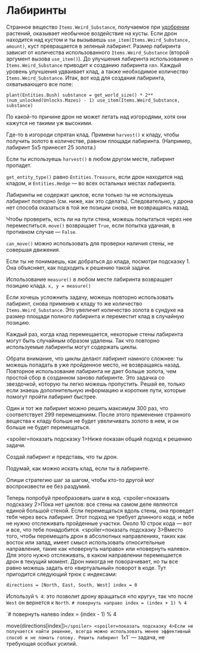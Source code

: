 # Лабиринты
Странное вещество `Items.Weird_Substance`, получаемое при [удобрении](docs/unlocks/fertilizer.md) растений, оказывает необычное воздействие на кусты. Если дрон находится над кустом и ты вызываешь `use_item(Items.Weird_Substance, amount)`, куст превращается в зеленый лабиринт.
Размер лабиринта зависит от количества использованного `Items.Weird_Substance` (второй аргумент вызова `use_item()`).
До улучшения лабиринта использование `n` `Items.Weird_Substance` приводит к созданию лабиринта `n`x`n`. Каждый уровень улучшения удваивает клад, а также необходимое количество `Items.Weird_Substance`.
Итак, вот код для создания лабиринта, охватывающего все поле:

`plant(Entities.Bush)
substance = get_world_size() * 2**(num_unlocked(Unlocks.Mazes) - 1)
use_item(Items.Weird_Substance, substance)`


По какой-то причине дрон не может летать над изгородями, хотя они кажутся не такими уж высокими.

Где-то в изгороди спрятан клад. Примени `harvest()` к кладу, чтобы получить золото в количестве, равном площади лабиринта. (Например, лабиринт 5х5 принесет 25 золота.)

Если ты используешь `harvest()` в любом другом месте, лабиринт пропадет.

`get_entity_type()` равно `Entities.Treasure`, если дрон находится над кладом, и `Entities.Hedge` — во всех остальных местах лабиринта.

Лабиринты не содержат циклов, если только ты не используешь лабиринт повторно (см. ниже, как это сделать). Следовательно, у дрона нет способа оказаться в той же позиции снова, не возвращаясь назад.

Чтобы проверить, есть ли на пути стена, можешь попытаться через нее переместиться.
`move()` возвращает `True`, если попытка удачная, в противном случае — `False`.

`can_move()` можно использовать для проверки наличия стены, не совершая движения.

Если ты не понимаешь, как добраться до клада, посмотри подсказку 1. Она объясняет, как подходить к решению такой задачи.

Использование `measure()` в любом месте лабиринта возвращает позицию клада.
`x, y = measure()`

Если хочешь усложнить задачу, можешь повторно использовать лабиринт, снова применив к кладу то же количество `Items.Weird_Substance`.
Это увеличит количество золота в сундуке на размер площади полного лабиринта и переместит клад в случайную позицию.

Каждый раз, когда клад перемещается, некоторые стены лабиринта могут быть случайным образом удалены. Так что повторно используемые лабиринты могут содержать циклы.

Обрати внимание, что циклы делают лабиринт намного сложнее: ты можешь попадать в уже пройденное место, не возвращаясь назад.
Повторное использование лабиринта не дает больше золота, чем простой сбор в созданном заново лабиринте.
Это задачка со звездочкой, которую ты легко можешь пропустить.
Решай ее, только если знаешь дополнительную информацию и короткие пути, которые помогут пройти лабиринт быстрее.

Один и тот же лабиринт можно решить максимум 300 раз, что соответствует 299 перемещениям. После этого применение странного вещества к кладу больше не будет увеличивать золото в нем, и он больше не будет перемещаться.

<spoiler=показать подсказку 1>Ниже показан общий подход к решению задачи.

Создай лабиринт и представь, что ты дрон.

Подумай, как можно искать клад, если ты в лабиринте.

Опиши стратегию шаг за шагом, чтобы кто-то другой мог воспроизвести ее без раздумий.

Теперь попробуй преобразовать шаги в код.
</spoiler>
<spoiler=показать подсказку 2>Пока нет циклов: все стены на самом деле являются единой большой стеной. Если перемещаться вдоль стены, она проведет тебя через весь лабиринт.
Этот подход не требует длинного кода, и тебе не нужно отслеживать пройденные участки. Около 10 строк кода — вот и все, что тебе понадобится.</spoiler>
<spoiler=показать подсказку 3>Вместо того, чтобы перемещать дрон в абсолютных направлениях, таких как восток или запад, имеет смысл использовать относительные направления, такие как «повернуть направо» или «повернуть налево». Для этого нужно отслеживать, в каком направлении перемещается дрон в текущий момент. Дрон никогда не поворачивает, но ты все равно можешь задать его «виртуальный» поворот в коде.
Тут пригодится следующий трюк с индексами:

`directions = [North, East, South, West]
index = 0`

Используй `% 4`: это позволит дрону вращаться «по кругу», так что после `West` он вернется к `North`.
`# повернуть направо
index = (index + 1) % 4`

`# повернуть налево
index = (index - 1) % 4

move(directions[index])`</spoiler>
<spoiler=показать подсказку 4>Если не получается найти решение, всегда можно использовать менее эффективный способ и не ломать голову.
Решить лабиринт `1`х`1` — задача, не требующая особых усилий.</spoiler>